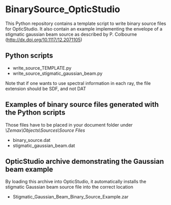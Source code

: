 # BinarySource_OpticStudio
This Python repository contains a template script to write binary source files for OpticStudio. It also contain an example implementing the envelope of a stigmatic gaussian beam source as described by P. Colbourne (http://dx.doi.org/10.1117/12.2071105)
## Python scripts
* write_source_TEMPLATE.py
* write_source_stigmatic_gaussian_beam.py

Note that if one wants to use spectral information in each ray, the file extension should be SDF, and not DAT
## Examples of binary source files generated with the Python scripts
Those files have to be placed in your document folder under *\Zemax\Objects\Sources\Source Files*
* binary_source.dat
* stigmatic_gaussian_beam.dat
## OpticStudio archive demonstrating the Gaussian beam example
By loading this archive into OpticStudio, it automatically installs the stigmatic Gaussian beam source file into the correct location
* Stigmatic_Gaussian_Beam_Binary_Source_Example.zar
